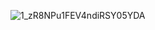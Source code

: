 ![1_zR8NPu1FEV4ndiRSY05YDA](https://github.com/user-attachments/assets/2e9badc2-b797-4fec-b93a-cba270fd3c39)
